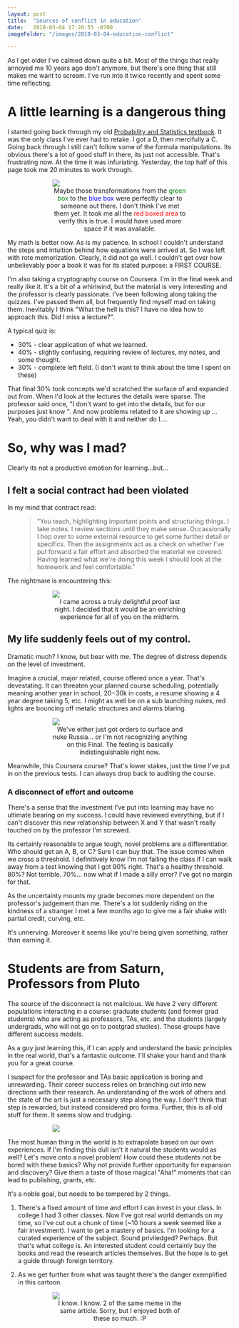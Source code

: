 ```yaml
---
layout: post
title:  "Sources of conflict in education"
date:   2018-03-04 17:26:55 -0700
imageFolder: "/images/2018-03-04-education-conflict"

---
```


<style>
	figure{
		width:60%; 
		margin:0px auto 10px auto; 
		display:block
	}
	figcaption {
		text-align: center;
	}
</style>

As I get older I've calmed down quite a bit. Most of the things that really annoyed me 10 years ago don't anymore, but there's one thing that 
still makes me want to scream. I've run into it twice recently and spent some time reflecting. 

# A little learning is a dangerous thing

I started going back through my old <a href="https://www.amazon.com/First-Course-Probability-8th/dp/013603313X/">Probability and Statistics textbook</a>. 
It was the only class I've ever had to retake. I got a D, then mercifully a C. Going back through I still can't follow some 
of the formula manipulations. Its obvious there's a lot of good stuff in there, its just not accessible. That's frustrating now. At the time it was 
infuriating. Yesterday, the top half of this page took me 20 minutes to work through. 

<figure>
	<img src='{{ page.imageFolder }}/RossBookWithNotes.jpg'>
    <figcaption>Maybe those transformations from the <span style="color:green">green box</span> to the <span style="color:blue">blue box</span> were perfectly 
	clear to someone out there. I don't think I've met them yet. It took me all the <span style="color:red">red boxed area</span> to verify this is true. 
	I would have used more space if it was available. </figcaption>
</figure>

My math is better now. As is my patience. In school I couldn't understand the steps and intuition behind how equations were arrived at. So I was left with rote 
memorization. Clearly, it did not go well. I couldn't get over how unbelievably poor a book it was for its stated purpose: a FIRST COURSE.


I'm also taking a cryptography course on Coursera. I'm in the final week and really like it. It's a bit of a whirlwind, but the material is very 
interesting and the professor is clearly passionate. I've been following along taking the quizzes. I've passed them 
all, but frequently find myself mad on taking them. Inevitably I think "What the hell is this? I have no idea how to approach this. 
Did I miss a lecture?". 

A typical quiz is:
+ 30% - clear application of what we learned.
+ 40% - slightly confusing, requiring review of lectures, my notes, and some thought.
+ 30% - complete left field. (I don't want to think about the time I spent on these) 

That final 30% took concepts we'd scratched the surface of and expanded out from. 
When I'd look at the lectures the details were sparse. The professor said once, "I don't want to get into the details, but for our purposes 
just know <fill in the blank>". And now problems related to it are showing up ... Yeah, you didn't want to deal with it and neither do I....

# So, why was I mad? 

Clearly its not a productive emotion for learning...but...

## I felt a social contract had been violated
In my mind that contract read: 
<blockquote style="margin-left:10%">
"You teach, highlighting important points and structuring things. I take notes. I review sections until they make sense. 
Occassionally I hop over to some external resource to get some further detail or specifics. Then the assignments act as a
check on whether I've put forward a fair effort and absorbed the material we covered. Having learned 
what we're doing this week I should look at the homework and feel comfortable."
</blockquote>


The nightmare is encountering this:
<figure>
	<img src='{{ page.imageFolder }}/TweedProf.jpg'>
    <figcaption>I came across a truly delightful proof last night. I decided that it would be an enriching experience for all of you on the midterm.</figcaption>
</figure>

## My life suddenly feels out of my control. 

Dramatic much? I know, but bear with me. The degree of distress depends on the level of investment. 

Imagine a crucial, major related, course offered once a year. That's devestating. It can threaten your planned course scheduling, potentially meaning 
another year in school, $20-$30k in costs, a resume showing a 4 year degree taking 5, etc. I might as well be on a sub launching nukes, red lights 
are bouncing off metalic structures and alarms blaring. 
<figure>
	<img src='{{ page.imageFolder }}/FailingSub.jpg'>
    <figcaption>We've either just got orders to surface and nuke Russia... or I'm not recognizing anything on this Final. 
	The feeling is basically indistinguishable right now.</figcaption>
</figure>

Meanwhile, this Coursera course? That's lower stakes, just the time I've put in on the previous tests. I can always drop back to auditing the course. 

### A disconnect of effort and outcome
There's a sense that the investment I've put into learning may have no ultimate bearing on my success. I could have reviewed everything, but if I 
can't discover this new relationship between X and Y that wasn't really touched on by the professor I'm screwed. 

Its certainly reasonable to argue tough, novel problems are a differentiatior. Who should get an A, B, or C? Sure I can buy that. The 
issue comes when we cross a threshold. I definitively know I'm not failing the class if I can walk away from a test knowing that I got 90% right. 
That's a healthy threshold. 80%? Not terrible. 70%... now what if I made a silly error?
I've got no margin for that. 

As the uncertainty mounts my grade becomes more dependent on the professor's judgement than me. There's a lot suddenly riding on the kindness of 
a stranger I met a few months ago to give me a fair shake with partial credit, curving, etc.

It's unnerving. Moreover it seems like you're being given something, rather than earning it. 

# Students are from Saturn, Professors from Pluto

The source of the disconnect is not malicious. We have 2 very different populations interacting in a course: graduate students (and former grad students) who are acting as 
professors, TAs, etc. and the students (largely undergrads, who will not go on to postgrad studies). Those groups have different success models. 

As a guy just learning this, if I can apply and understand the basic principles in the real world, that's a fantastic outcome. I'll shake your hand 
and thank you for a great course.

I suspect for the professor and TAs basic application is boring and unrewarding. Their career success relies on branching out into new directions with their 
research. An understanding of the work of others and the state of the art is just a necessary step along the way. I don't think that step is rewarded, but 
instead considered pro forma. Further, this is all old stuff for them. It seems slow and trudging. 

<figure>
	<img src='{{ page.imageFolder }}/NotDifficult.jpg'>
    <figcaption></figcaption>
</figure>

The most human thing in the world is to extrapolate based on our own experiences. If I'm finding this dull isn't it natural the students would as well? 
Let's move onto a novel problem! How could these students not be bored with these basics? Why not provide further opportunity for expansion 
and discovery? Give them a taste of those magical "Aha!" moments that can lead to publishing, grants, etc.

It's a noble goal, but needs to be tempered by 2 things.
1. There's a fixed amount of time and effort I can invest in your class. In college I had 3 other classes. 
Now I've got real world demands on my time, so I've cut out a chunk of time (~10 hours a week seemed like a fair investment). I want to get 
a mastery of basics. I'm looking for a curated experience of the subject. Sound priviledged? Perhaps. But that's what college is. An interested student 
could certainly buy the books and read the research articles themselves. But the hope is to get a guide through foreign territory. 

2. As we get further from what was taught there's the danger exemplified in this cartoon.

<figure>
	<img src='{{ page.imageFolder }}/HW.jpg'>
    <figcaption>I know. I know. 2 of the same meme in the same article. Sorry, but I enjoyed both of these so much. :P </figcaption>
</figure>
